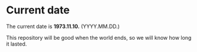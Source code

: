 # Current date

The current date is **1973.11.10.** (YYYY.MM.DD.)

This repository will be good when the world ends, so we will know how long it lasted.